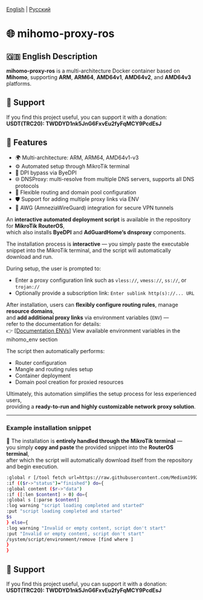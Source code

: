 [English](/README.md) | [Русский](/README_RU.md)

# 🌐 mihomo-proxy-ros

## 🇬🇧 English Description

**mihomo-proxy-ros** is a multi-architecture Docker container based on **Mihomo**, supporting **ARM**, **ARM64**, **AMD64v1**, **AMD64v2**, and **AMD64v3** platforms.  

## 💖 Support 

If you find this project useful, you can support it with a donation:
**USDT(TRC20): TWDDYD1nk5JnG6FxvEu2fyFqMCY9PcdEsJ**

## 🌟 Features

- 🌍 Multi-architecture: ARM, ARM64, AMD64v1-v3
- ⚙️ Automated setup through MikroTik terminal
- 🔐 DPI bypass via ByeDPI
- 🌐 DNSProxy: multi-resolve from multiple DNS servers, supports all DNS protocols
- 🧩 Flexible routing and domain pool configuration
- 🛡️ Support for adding multiple proxy links via ENV
- 🚀 AWG (AmneziaWireGuard) integration for secure VPN tunnels

An **interactive automated deployment script** is available in the repository for **MikroTik RouterOS**,  
which also installs **ByeDPI** and **AdGuardHome’s dnsproxy** components.

The installation process is **interactive** — you simply paste the executable snippet into the MikroTik terminal, and the script will automatically download and run.

During setup, the user is prompted to:
- Enter a proxy configuration link such as `vless://`, `vmess://`, `ss://`, or `trojan://`
- Optionally provide a subscription link: `Enter sublink http(s)://... URL`

After installation, users can **flexibly configure routing rules**, manage **resource domains**,  
and **add additional proxy links** via environment variables (`ENV`) —  
refer to the documentation for details:  
👉 [\[Documentation ENVs\]](https://github.com/vanes32/mihomo/wiki#-%D0%BA%D0%BE%D0%BD%D1%82%D0%B5%D0%B9%D0%BD%D0%B5%D1%80-mihomo_env-%D0%BD%D0%B0%D1%81%D1%82%D1%80%D0%B0%D0%B8%D0%B2%D0%B0%D0%B5%D1%82%D1%81%D1%8F-%D0%BF%D0%B5%D1%80%D0%B5%D0%BC%D0%B5%D0%BD%D0%BD%D1%8B%D0%BC%D0%B8-env)
View available environment variables in the mihomo_env section

The script then automatically performs:
- Router configuration  
- Mangle and routing rules setup  
- Container deployment  
- Domain pool creation for proxied resources  

Ultimately, this automation simplifies the setup process for less experienced users,  
providing a **ready-to-run and highly customizable network proxy solution**.

---

### Example installation snippet

🧩 The installation is **entirely handled through the MikroTik terminal** —  
you simply **copy and paste** the provided snippet into the **RouterOS terminal**,  
after which the script will automatically download itself from the repository and begin execution.

```bash
:global r [/tool fetch url=https://raw.githubusercontent.com/Medium1992/mihomo-proxy-ros/refs/heads/main/script.rsc mode=https output=user as-value]
:if (($r->"status")="finished") do={
:global content ($r->"data")
:if ([:len $content] > 0) do={
:global s [:parse $content]
:log warning "script loading completed and started"
:put "script loading completed and started"
$s
} else={
:log warning "Invalid or empty content, script don't start"
:put "Invalid or empty content, script don't start"
/system/script/environment/remove [find where ]
}
}

```

## 💖 Support 

If you find this project useful, you can support it with a donation:
**USDT(TRC20): TWDDYD1nk5JnG6FxvEu2fyFqMCY9PcdEsJ**
